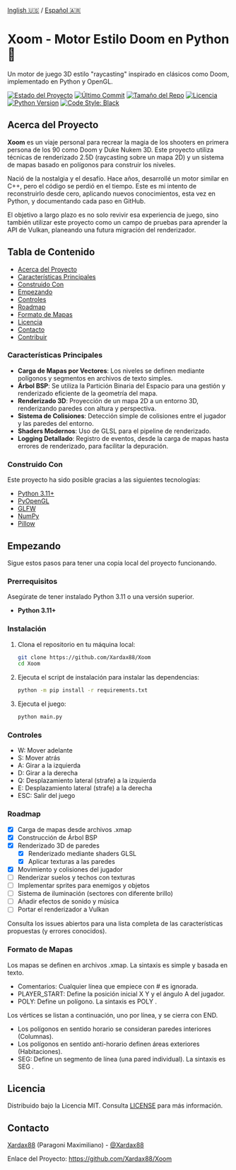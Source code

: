 [Inglish 🇺🇸](README) /
[Español 🇦🇷](README_ES)
# Xoom - Motor Estilo Doom en Python 🐍

Un motor de juego 3D estilo "raycasting" inspirado en clásicos como Doom, implementado en Python y OpenGL.

[![Estado del Proyecto](https://img.shields.io/badge/status-en%20desarrollo-indigo)](https://github.com/Xardax88/Xoom)
[![Último Commit](https://img.shields.io/github/last-commit/Xardax88/Xoom)](https://github.com/Xardax88/Xoom/commits/main)
[![Tamaño del Repo](https://img.shields.io/github/repo-size/Xardax88/Xoom)](https://github.com/Xardax88/Xoom)
[![Licencia](https://img.shields.io/github/license/Xardax88/Xoom)](LICENSE)
[![Python Version](https://img.shields.io/badge/Python-3.11%2B-blue?logo=python&logoColor=white)](https://www.python.org/)
[![Code Style: Black](https://img.shields.io/badge/code%20style-black-000000.svg)](https://github.com/psf/black)

<!-- **Añade aquí una captura o un GIF del proyecto en acción** -->
<!-- ![Xoom Demo GIF](URL_DEL_GIF_AQUI) -->

## Acerca del Proyecto

**Xoom** es un viaje personal para recrear la magia de los shooters en primera persona de los 90 como Doom y Duke Nukem 3D. 
Este proyecto utiliza técnicas de renderizado 2.5D (raycasting sobre un mapa 2D) y un sistema de mapas basado en polígonos para construir los niveles.

Nació de la nostalgia y el desafío. Hace años, desarrollé un motor similar en C++, pero el código se perdió en el tiempo.
Este es mi intento de reconstruirlo desde cero, aplicando nuevos conocimientos, esta vez en Python, y documentando cada paso en GitHub.

El objetivo a largo plazo es no solo revivir esa experiencia de juego, sino también utilizar este proyecto como un campo de pruebas para aprender la API de Vulkan, planeando una futura migración del renderizador.

## Tabla de Contenido
- [Acerca del Proyecto](#acerca-del-proyecto)
- [Características Principales](#características-principales)
- [Construido Con](#construido-con)
- [Empezando](#empezando)
- [Controles](#controles)
- [Roadmap](#roadmap)
- [Formato de Mapas](#formato-de-mapas)
- [Licencia](#licencia)
- [Contacto](#contacto)
- [Contribuir](#contribuir)

### Características Principales

-   **Carga de Mapas por Vectores**: Los niveles se definen mediante polígonos y segmentos en archivos de texto simples.
-   **Árbol BSP**: Se utiliza la Partición Binaria del Espacio para una gestión y renderizado eficiente de la geometría del mapa.
-   **Renderizado 3D**: Proyección de un mapa 2D a un entorno 3D, renderizando paredes con altura y perspectiva.
-   **Sistema de Colisiones**: Detección simple de colisiones entre el jugador y las paredes del entorno.
-   **Shaders Modernos**: Uso de GLSL para el pipeline de renderizado.
-   **Logging Detallado**: Registro de eventos, desde la carga de mapas hasta errores de renderizado, para facilitar la depuración.

### Construido Con

Este proyecto ha sido posible gracias a las siguientes tecnologías:

-   [Python 3.11+](https://www.python.org/)
-   [PyOpenGL](http://pyopengl.sourceforge.net/)
-   [GLFW](https://www.glfw.org/)
-   [NumPy](https://numpy.org/)
-   [Pillow](https://python-pillow.org/)

## Empezando

Sigue estos pasos para tener una copia local del proyecto funcionando.

### Prerrequisitos

Asegúrate de tener instalado Python 3.11 o una versión superior.

-   **Python 3.11+**

### Instalación

1.  Clona el repositorio en tu máquina local:
    ```bash
    git clone https://github.com/Xardax88/Xoom
    cd Xoom
    ```

2. Ejecuta el script de instalación para instalar las dependencias:
    ```bash
    python -m pip install -r requirements.txt
    ```

3. Ejecuta el juego:
    ```bash
    python main.py
    ```

### Controles

- W: Mover adelante
- S: Mover atrás
- A: Girar a la izquierda
- D: Girar a la derecha
- Q: Desplazamiento lateral (strafe) a la izquierda
- E: Desplazamiento lateral (strafe) a la derecha
- ESC: Salir del juego

### Roadmap

- [x] Carga de mapas desde archivos .xmap
- [x] Construcción de Árbol BSP
- [x] Renderizado 3D de paredes
  - [x] Renderizado mediante shaders GLSL
  - [x] Aplicar texturas a las paredes
- [x] Movimiento y colisiones del jugador
- [ ] Renderizar suelos y techos con texturas
- [ ] Implementar sprites para enemigos y objetos
- [ ] Sistema de iluminación (sectores con diferente brillo)
- [ ] Añadir efectos de sonido y música
- [ ] Portar el renderizador a Vulkan

Consulta los issues abiertos para una lista completa de las características propuestas (y errores conocidos).

### Formato de Mapas

Los mapas se definen en archivos .xmap. La sintaxis es simple y basada en texto.
- Comentarios: Cualquier línea que empiece con # es ignorada.
- PLAYER_START: Define la posición inicial X Y y el ángulo A del jugador.
- POLY: Define un polígono. La sintaxis es POLY <nombre> <textura> <altura>. 

Los vértices se listan a continuación, uno por línea, y se cierra con END.
- Los polígonos en sentido horario se consideran paredes interiores (Columnas).
- Los polígonos en sentido anti-horario definen áreas exteriores (Habitaciones).
- SEG: Define un segmento de línea (una pared individual). La sintaxis es SEG <nombre> <textura> <altura>.

## Licencia

Distribuido bajo la Licencia MIT. Consulta [LICENSE](LICENSE) para más información.

## Contacto
[Xardax88](https://github.com/Xardax88) (Paragoni Maximiliano) - [@Xardax88](https://twitter.com/Xardax88)

Enlace del Proyecto: https://github.com/Xardax88/Xoom